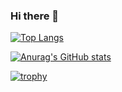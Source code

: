 ### Hi there 👋

[![Top Langs](https://github-readme-stats.vercel.app/api/top-langs/?username=mizutanimeen&layout=compact)](https://github.com/anuraghazra/github-readme-stats)

[![Anurag's GitHub stats](https://github-readme-stats.vercel.app/api?username=mizutanimeen&show_icons=true)](https://github.com/anuraghazra/github-readme-stats)

[![trophy](https://github-profile-trophy.vercel.app/?username=mizutanimeen&column=8)](https://github.com/ryo-ma/github-profile-trophy)


<!--
**mizutanimeen/mizutanimeen** is a ✨ _special_ ✨ repository because its `README.md` (this file) appears on your GitHub profile.

Here are some ideas to get you started:

- 🔭 I’m currently working on ...
- 🌱 I’m currently learning ...
- 👯 I’m looking to collaborate on ...
- 🤔 I’m looking for help with ...
- 💬 Ask me about ...
- 📫 How to reach me: ...
- 😄 Pronouns: ...
- ⚡ Fun fact: ...

https://zenn.dev/yutakatay/articles/kirakira-github-profile
-->
